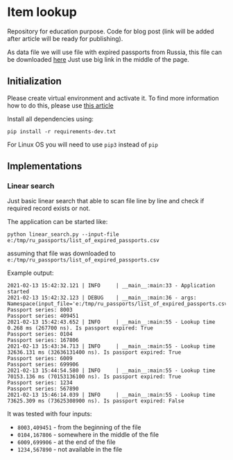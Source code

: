 # Item lookup

Repository for education purpose. Code for blog post (link will be added after 
article will be ready for publishing).

As data file we will use file with expired passports from Russia, this file 
can be downloaded [here](http://сервисы.гувм.мвд.рф/info-service.htm?sid=2000)
Just use big link in the middle of the page.

## Initialization

Please create virtual environment and activate it. To find more information how to do this,
please use [this article](https://docs.python.org/3/tutorial/venv.html)

Install all dependencies using:

```
pip install -r requirements-dev.txt
```

For Linux OS you will need to use `pip3` instead of `pip`

## Implementations

### Linear search

Just basic linear search that able to scan file line by line and check if
required record exists or not.

The application can be started like:

```
python linear_search.py --input-file e:/tmp/ru_passports/list_of_expired_passports.csv
```

assuming that file was downloaded to `e:/tmp/ru_passports/list_of_expired_passports.csv`

Example output:

```
2021-02-13 15:42:32.121 | INFO     | __main__:main:33 - Application started
2021-02-13 15:42:32.123 | DEBUG    | __main__:main:36 - args: Namespace(input_file='e:/tmp/ru_passports/list_of_expired_passports.csv')
Passport series: 8003
Passport series: 409451
2021-02-13 15:42:43.652 | INFO     | __main__:main:55 - Lookup time 0.268 ms (267700 ns). Is passport expired: True
Passport series: 0104
Passport series: 167806
2021-02-13 15:43:34.713 | INFO     | __main__:main:55 - Lookup time 32636.131 ms (32636131400 ns). Is passport expired: True
Passport series: 6009
Passport series: 699906
2021-02-13 15:44:54.580 | INFO     | __main__:main:55 - Lookup time 70153.136 ms (70153136100 ns). Is passport expired: True
Passport series: 1234
Passport series: 567890
2021-02-13 15:46:14.039 | INFO     | __main__:main:55 - Lookup time 73625.309 ms (73625308900 ns). Is passport expired: False
```

It was tested with four inputs:

- `8003,409451` - from the beginning of the file
- `0104,167806` - somewhere in the middle of the file
- `6009,699906` - at the end of the file
- `1234,567890` - not available in the file
